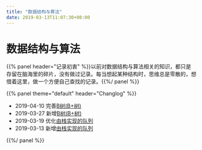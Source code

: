 ```yaml
---
title: "数据结构与算法"
date: 2019-03-13T11:07:30+08:00
---
```


# 数据结构与算法

{{% panel header="记录初衷" %}}以前对数据结构与算法相关的知识，都只是存留在脑海里的碎片，没有做过记录。每当想起某种结构时，思维总是零散的，想借着这里，做一个方便自己查找的记录。{{%/ panel %}}

{{% panel theme="default" header="Changlog" %}}

* 2019-04-10 完善[B树(B+树)](data_structure/tree/btree)
* 2019-03-27 新增[B树(B+树)](data_structure/tree/btree)
* 2019-03-19 优化[由栈实现的队列](other/queue_by_stack/#优化版)
* 2019-03-13 新增[由栈实现的队列](other/queue_by_stack/)

{{%/ panel %}}
